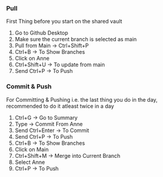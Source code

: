 ### Pull
First Thing before you start on the shared vault
1. Go to Github Desktop
2. Make sure the current branch is selected as main
3. Pull from Main → Ctrl+Shift+P
4. Ctrl+B → To Show Branches
5. Click on Anne
6. Ctrl+Shift+U → To update from main
7. Send Ctrl+P → To Push


### Commit & Push
For Committing & Pushing i.e. the last thing you do in the day, recommended to do it atleast twice in a day
1. Ctrl+G → Go to Summary
2. Type → Commit From Anne
3. Send Ctrl+Enter → To Commit
4. Send Ctrl+P → To Push
5. Ctrl+B → To Show Branches
6. Click on Main
7. Ctrl+Shift+M → Merge into Current Branch
8. Select Anne
9. Ctrl+P → To Push

 